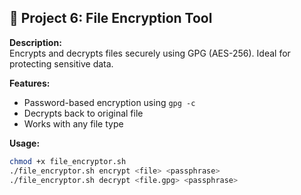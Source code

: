 ## 🔐 Project 6: File Encryption Tool

**Description:**  
Encrypts and decrypts files securely using GPG (AES-256). Ideal for protecting sensitive data.

**Features:**
- Password-based encryption using `gpg -c`
- Decrypts back to original file
- Works with any file type

**Usage:**
```bash
chmod +x file_encryptor.sh
./file_encryptor.sh encrypt <file> <passphrase>
./file_encryptor.sh decrypt <file.gpg> <passphrase>
